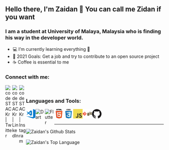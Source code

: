 ## Hello there, I'm Zaidan 👋 You can call me Zidan if you want

### I am a student at University of Malaya, Malaysia who is finding his way in the developer world.
- 💻 I’m currently learning everything 🤘
- 🥅 2021 Goals: Get a job and try to contribute to an open source project
- ☕ Coffee is essential to me


### Connect with me:

[<img align="left" alt="codeSTACKr | Twitter" width="22px" src="https://cdn.jsdelivr.net/npm/simple-icons@v3/icons/twitter.svg" />][twitter]
[<img align="left" alt="codeSTACKr | LinkedIn" width="22px" src="https://cdn.jsdelivr.net/npm/simple-icons@v3/icons/linkedin.svg" />][linkedin]
[<img align="left" alt="codeSTACKr | Instagram" width="22px" src="https://cdn.jsdelivr.net/npm/simple-icons@v3/icons/instagram.svg" />][instagram]

<br />

### Languages and Tools:

<img align="left" alt="Visual Studio Code" width="30px" src="https://raw.githubusercontent.com/github/explore/80688e429a7d4ef2fca1e82350fe8e3517d3494d/topics/visual-studio-code/visual-studio-code.png">
<img align="left" alt="Dart" width="30px" src="https://www.kindpng.com/picc/m/176-1766682_dart-programming-language-hd-png-download.png">
<img align="left" alt="Flutter" width="30px" src="https://plugins.jetbrains.com/files/9212/93574/icon/pluginIcon.png">
<img align="left" alt="HTML5" width="30px" src="https://raw.githubusercontent.com/github/explore/80688e429a7d4ef2fca1e82350fe8e3517d3494d/topics/html/html.png">
<img align="left" alt="CSS3" width="30px" src="https://raw.githubusercontent.com/github/explore/80688e429a7d4ef2fca1e82350fe8e3517d3494d/topics/css/css.png">
<img align="left" alt="JavaScript" width="30px" src="https://raw.githubusercontent.com/github/explore/80688e429a7d4ef2fca1e82350fe8e3517d3494d/topics/javascript/javascript.png">
<img align="left" alt="Git" width="30px" src="https://raw.githubusercontent.com/github/explore/80688e429a7d4ef2fca1e82350fe8e3517d3494d/topics/git/git.png">
<img align="left" alt="GitHub" width="30px" src="https://raw.githubusercontent.com/github/explore/78df643247d429f6cc873026c0622819ad797942/topics/github/github.png">


<br />
<br />

---


<img align="left" alt="Zaidan's Github Stats" src="https://github-readme-stats.vercel.app/api?username=mhdzidannn&show_icons=true&hide_border=true&count_private=true&theme=radical&include_all_commits=true" />

<br />
<br />

<img align="left" alt="Zaidan's Top Language" src="https://github-readme-stats.vercel.app/api/top-langs/?username=mhdzidannn&layout=compact&count_private=true" />


[twitter]: https://twitter.com/Zaidan_s6
[instagram]: https://www.instagram.com/mhdzidannn/
[linkedin]: https://www.linkedin.com/in/zaidankhalil/
